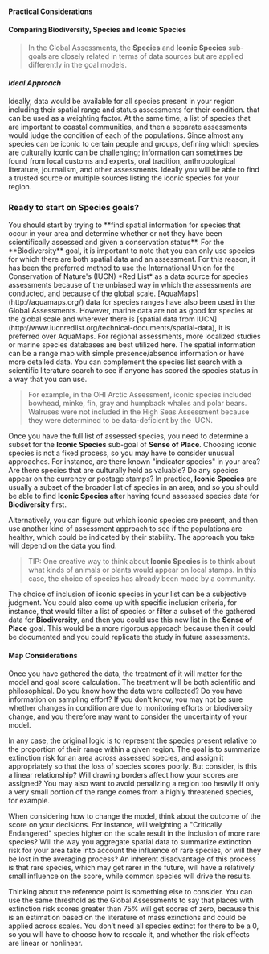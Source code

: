#### Practical Considerations

#### Comparing **Biodiversity, Species** and **Iconic Species**

> In the Global Assessments, the **Species** and **Iconic Species** sub-goals are closely related in terms of data sources but are applied differently in the goal models. <!---maybe make it clear which main goals each subgoal belongs to? later in the text, it seems like 'Biodiversity' is used interchangeably with 'Species', while 'Iconic Species' and 'Sense of Place' are treated differently - CCO --->

#### *Ideal Approach*

Ideally, data would be available for all species present in your region including their spatial range and status assessments for their condition. <!---I think we should elaborate on what a status assessment is. Coming from a fisheries point of view, I think of stock status (B/Bmsy). Maybe go straight into IUCN categories from NT to Extinct in the next sentence. Then third sentence explain their utility as a weighting factor JA---> that can be used as a weighting factor. At the same time, a list of species that are important to coastal communities, and then a separate assessments would judge the condition of each of the populations. <!---the previous sentence seems odd - an errant comma (after communities), but even without that it sems like there's something missing - CCO ---> Since almost any species can be iconic to certain people and groups, defining which species are culturally iconic can be challenging; information can sometimes be found from local customs and experts, oral tradition, anthropological literature, journalism, and other assessments. Ideally you will be able to find a trusted source or multiple sources listing the iconic species for your region.

### Ready to start on **Species** goals?

<!---the previous paragraph is pretty passive voice, and here you switch to active voice directed at the reader.  Might be a valid style choice, but it threw me off a little at first.  Sometimes passive voice sneaks in here, e.g. 'it has been the preferred method' - can you just say 'we prefer'? -- JA: I kind of edited the previous paragraph to make it more active. I like active --->You should start by trying to **find spatial information for species that occur in your area and determine whether or not they have been scientifically assessed and given a conservation status**. For the **Biodiversity** goal, it is important to note that you can only use species for which there are both spatial data and an assessment.  For this reason, it has been the preferred method to use the International Union for the Conservation of Nature's (IUCN) *Red List* as a data source for species assessments because of the unbiased way in which the assessments are conducted, and because of the global scale. [AquaMaps](http://aquamaps.org/) data for species ranges have also been used in the Global Assessments. However, marine data are not as good for species at the global scale and wherever there is [spatial data from IUCN](http://www.iucnredlist.org/technical-documents/spatial-data), it is preferred over AquaMaps. For regional assessments, more localized studies or marine species databases are best utilized here. The spatial information can be a range map with simple presence/absence information or have more detailed data. You can complement the species list search with a scientific literature search to see if anyone has scored the species status in a way that you can use.

> For example, in the OHI Arctic Assessment, iconic species included bowhead, minke, fin, gray and humpback whales and polar bears. Walruses were not included in the High Seas Assessment because they were determined to be data-deficient by the IUCN.

<!---We haven't done an OHI Arctic Assessment!? Mike is working on this right? (JA)--->

Once you have the full list of assessed species, you need to determine a subset for the **Iconic Species** sub-goal of **Sense of Place**. Choosing iconic species is not a fixed process, so you may have to consider unusual approaches. For instance, are there known "indicator species" in your area? Are there species that are culturally held as valuable? Do any species appear on the currency or postage stamps? In practice, **Iconic Species** are usually a subset of the broader list of species in an area, and so you should be able to find **Iconic Species** after having found assessed species data for **Biodiversity** first.

Alternatively, you can figure out which iconic species are present, and then use another kind of assessment approach to see if the populations are healthy, which could be indicated by their stability. The approach you take will depend on the data you find.

> TIP: One creative way to think about **Iconic Species** is to think about what kinds of animals or plants would appear on local stamps. In this case, the choice of species has already been made by a community. <!---JA is there an example we can share here? vaquita in Mexico? Killer whales in the puget sound? Otters in california?--->

The choice of inclusion of iconic species in your list can be a subjective judgment. You could also come up with specific inclusion criteria, for instance, that would filter a list of species or filter a subset of the gathered data for **Biodiversity**, and then you could use this new list in the **Sense of Place** goal. This would be a more rigorous approach because then it could be documented and you could replicate the study in future assessments.

#### Map Considerations <!---Check--->

Once you have gathered the data, the treatment of it will matter for the model and goal score calculation. The treatment will be both scientific and philosophical. Do you know how the data were collected? Do you have information on sampling effort? If you don't know, you may not be sure whether changes in condition are due to monitoring efforts or biodiversity change, and you therefore may want to consider the uncertainty of your model.

In any case, the original logic is to represent the species present relative to the proportion of their range within a given region. The goal is to summarize extinction risk for an area across assessed species, and assign it appropriately so that the loss of species scores poorly. But consider, is this a linear relationship? Will drawing borders affect how your scores are assigned? You may also want to avoid penalizing a region too heavily if only a very small portion of the range comes from a highly threatened species, for example.

When considering how to change the model, think about the outcome of the score on your decisions. For instance, will weighting a "Critically Endangered" species higher on the scale result in the inclusion of more rare species? Will the way you aggregate spatial data to summarize extinction risk for your area take into account the influence of rare species, or will they be lost in the averaging process? An inherent disadvantage of this process is that rare species, which may get rarer in the future, will have a relatively small influence on the score, while common species will drive the results.

<!---Question: is there a helpful example here?---> 
<!---NOTE: I think that only affects the Species subgoal, not Iconic Species subgoal, since the latter is not area-weighted.  Not sure that 'rare' is the right way to think about it; I think it's more about species with a very limited range.  Even a very abundant species within a tightly constrained range will have little impact on the score, and a rare species that is found across a broad range will probably have a larger impact.  I can look up some examples of species with low cell counts at different category levels. - CCO--->

Thinking about the reference point is something else to consider. You can use the same threshold as the Global Assessments to say that places with extinction risk scores greater than 75% will get scores of zero, because this is an estimation based on the literature of mass exinctions and could be applied across scales. You don’t need all species extinct for there to be a 0, so you will have to choose how to rescale it, and whether the risk effects are linear or nonlinear.
